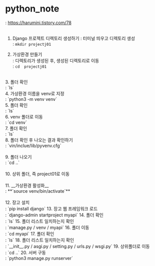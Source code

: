 # python_note  
: https://harumini.tistory.com/78 <br>
<br>
1. Django 프로젝트 디렉토리 생성하기 
: 터미널 띄우고 디렉토리 생성   
:  `mkdir projectj01`  

2. 가상환경 만들기 <br>
: 디렉토리가 생성된 후, 생성된 디렉토리로 이동  <br>
:  `cd  projectj01`
<br>
3. 폴더 확인 <br>
: `ls`
<br>
4. 가상환경 이름을 venv로 지정 <br>
:  `python3 -m venv venv` 
<br>
5. 폴더 확인 <br>  
:   `ls` 
<br>  
6. venv 폴더로 이동 <br>
:   `cd venv` 
<br>
7. 폴더 확인 <br> 
:   `ls`
<br>
8. 폴더 확인 후 나오는 결과 확인하기 <br> 
:  `vin/inclue/lib/pyvenv.cfg` <br> 
<br>
9.  폴더 나오기 <br> 
:   `cd ..` <br> 
<br>
10.  상위 폴더, 즉 project01로 이동 <br>
<br>
11. __가상환경 활성화__ <br> 
:  **`source venv/bin/activate`** <br> 
<br>
12. 장고 설치 <br>  
: `pip install django`  
13. 장고 웹 프레임워크 로드 <br>
: `django-admin startproject myapi`  
14. 폴더 확인 <br>
: `ls`  
15. 폴더 리스트 일치하는지 확인 <br>
: `manage.py / venv / myapi`   
16. 폴더 이동 <br>
: `cd myapi`  
17. 폴더 확인 <br> 
: `ls`  
18. 폴더 리스트 일치하는지 확인 <br>
: `__init__.py / asgi.py / setting.py / urls.py / wsgi.py`  
19. 상위폴더로 이동 <br>
: `cd ..`  
20. 서버 구동 <br>
: `python3 manage.py runserver`  
